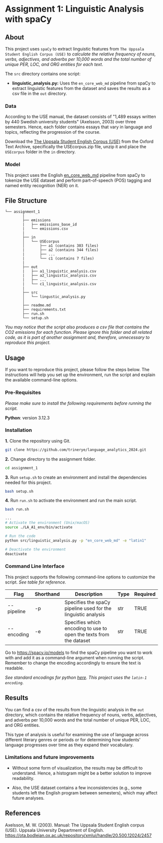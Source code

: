 # Assignment 1: Linguistic Analysis with spaCy

## About

This project uses ``spaCy`` to extract linguistic features from ``The Uppsala Student English Corpus (USE)`` to *calculate the relative frequency of nouns, verbs, adjectives, and adverbs per 10,000 words and the total number of unique PER, LOC, and ORG entities for each text*. 

The ``src`` directory contains one script: 

- **linguistic_analysis.py:** Uses the ``en_core_web_md`` pipeline from spaCy to extract linguistic features from the dataset and saves the results as a csv file in the ``out`` directory.


### Data

According to the USE manual, the dataset consists of "1,489 essays written by 440 Swedish university students" (Axelsson, 2003) over three semesters. Hence, each folder contains essays that vary in language and topics, reflecting the progression of the course. 

Download the [The Uppsala Student English Corpus (USE)]( https://ota.bodleian.ox.ac.uk/repository/xmlui/handle/20.500.12024/2457) from the Oxford Text Archive, specifically the USEcorpus.zip file, unzip it and place the ``USEcorpus`` folder in the ``in`` directory. 


### Model

This project uses the English [en_core_web_md](https://spacy.io/models/en) pipeline from spaCy to tokenize the USE dataset and perform part-of-speech (POS) tagging and named entity recognition (NER) on it. 

##  File Structure

```
└── assignment_1
        |
        ├── emissions
        |   ├── emissions_base_id
        |   └── emissions.csv
        |
        ├── in
        │   └── USEcorpus 
        │       ├── a1 (contains 303 files)
        |       ├── a2 (contains 344 files)
        |       ├── ...
        |       └── c1 (contains 7 files)
        |
        ├── out
        |   ├── a1_linguistic_analysis.csv
        |   ├── a2_linguistic_analysis.csv
        |   ├── ...
        |   └── c1_linguistic_analysis.csv
        |
        ├── src
        │   └── lingustic_analysis.py
        │     
        ├── readme.md
        ├── requirements.txt
        ├── run.sh
        └── setup.sh
```
*You may notice that the script also produces a csv file that contains the CO2 emissions for each function. Please ignore this folder and all related code, as it is part of another assignment and, therefore, unnecessary to reproduce this project.*

## Usage

If you want to reproduce this project, please follow the steps below. The instructions will help you set up the environment, run the script and explain the available command-line options. 

### Pre-Requisites

*Please make sure to install the following requirements before running the script.*

**Python**: version 3.12.3

### Installation

**1.** Clone the repository using Git.
```sh
git clone https://github.com/trinerye/language_analytics_2024.git 
```

**2.** Change directory to the assignment folder.
```sh
cd assignment_1
```

**3.** Run ``setup.sh`` to create an environment and install the dependencies needed for this project. 
```sh
bash setup.sh
```
**4.** Run ``run.sh`` to activate the environment and run the main script. 
  
```sh
bash run.sh
```
```sh
...
# Activate the environment (Unix/macOS)
source ./LA_A1_env/bin/activate

# Run the code
python src/linguistic_analysis.py -p "en_core_web_md" -e "latin1"

# Deactivate the environment
deactivate
```

### Command Line Interface  

This project supports the following command-line options to customize the script. *See table for reference.*

|Flag      |Shorthand|Description                                                                |Type |Required|
|----------|---------|---------------------------------------------------------------------------|-----|--------|
|--pipeline|-p       |Specifies the spaCy pipeline used for the linguistic analysis              |str  |TRUE    |
|--encoding|-e       |Specifies which encoding to use to open the texts from the dataset|str  |TRUE    |

Go to https://spacy.io/models to find the spaCy pipeline you want to work with and add it as a command-line argument when running the script. Remember to change the encoding accordingly to ensure the text is readable. 

*See standard encodings for python [here](https://docs.python.org/3/library/codecs.html#standard-encodings). This project uses the ``latin-1 encoding``.*

## Results 

You can find a csv of the results from the linguistic analysis in the ``out`` directory, which contains the relative frequency of nouns, verbs, adjectives, and adverbs per 10,000 words and the total number of unique PER, LOC, and ORG entities.

This type of analysis is useful for examining the use of language across different literary genres or periods or for determining how students' language progresses over time as they expand their vocabulary.

### Limitations and future improvements 

- Without some form of visualization, the results may be difficult to understand. Hence, a histogram might be a better solution to improve readability. 

- Also, the USE dataset contains a few inconsistencies (e.g., some students left the English program between semesters), which may affect future analyses. 


## References

Axelsson, M. W. (2003). Manual: The Uppsala Student English corpus (USE). Uppsala University Department of English. https://ota.bodleian.ox.ac.uk/repository/xmlui/handle/20.500.12024/2457










